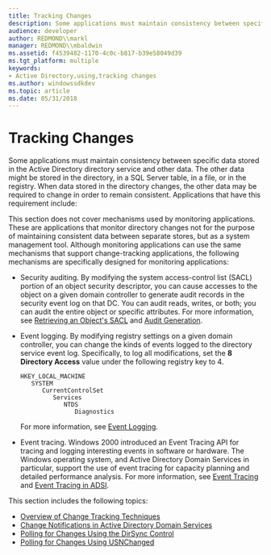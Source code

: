 ```yaml
---
title: Tracking Changes
description: Some applications must maintain consistency between specific data stored in the Active Directory directory service and other data.
audience: developer
author: REDMOND\\markl
manager: REDMOND\\mbaldwin
ms.assetid: f4539482-1170-4c0c-b817-b39e58049d39
ms.tgt_platform: multiple
keywords:
- Active Directory,using,tracking changes
ms.author: windowssdkdev
ms.topic: article
ms.date: 05/31/2018
---
```


# Tracking Changes

Some applications must maintain consistency between specific data stored in the Active Directory directory service and other data. The other data might be stored in the directory, in a SQL Server table, in a file, or in the registry. When data stored in the directory changes, the other data may be required to change in order to remain consistent. Applications that have this requirement include:

This section does not cover mechanisms used by monitoring applications. These are applications that monitor directory changes not for the purpose of maintaining consistent data between separate stores, but as a system management tool. Although monitoring applications can use the same mechanisms that support change-tracking applications, the following mechanisms are specifically designed for monitoring applications:

-   Security auditing. By modifying the system access-control list (SACL) portion of an object security descriptor, you can cause accesses to the object on a given domain controller to generate audit records in the security event log on that DC. You can audit reads, writes, or both; you can audit the entire object or specific attributes. For more information, see [Retrieving an Object's SACL](retrieving-an-objectampaposs-sacl.md) and [Audit Generation](https://msdn.microsoft.com/library/windows/desktop/aa375723).
-   Event logging. By modifying registry settings on a given domain controller, you can change the kinds of events logged to the directory service event log. Specifically, to log all modifications, set the **8 Directory Access** value under the following registry key to 4.

    ```
    HKEY_LOCAL_MACHINE
       SYSTEM
          CurrentControlSet
             Services
                NTDS
                   Diagnostics
    ```

    For more information, see [Event Logging](https://msdn.microsoft.com/library/windows/desktop/aa363652).

-   Event tracing. Windows 2000 introduced an Event Tracing API for tracing and logging interesting events in software or hardware. The Windows operating system, and Active Directory Domain Services in particular, support the use of event tracing for capacity planning and detailed performance analysis. For more information, see [Event Tracing](https://msdn.microsoft.com/library/windows/desktop/bb968803) and [Event Tracing in ADSI](https://msdn.microsoft.com/library/aa772185).

This section includes the following topics:

-   [Overview of Change Tracking Techniques](overview-of-change-tracking-techniques.md)
-   [Change Notifications in Active Directory Domain Services](change-notifications-in-active-directory-domain-services.md)
-   [Polling for Changes Using the DirSync Control](polling-for-changes-using-the-dirsync-control.md)
-   [Polling for Changes Using USNChanged](polling-for-changes-using-usnchanged.md)

 

 




